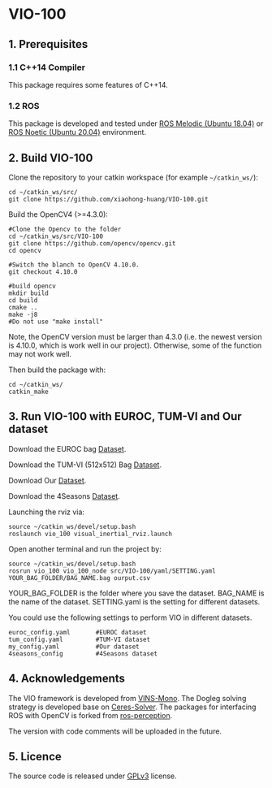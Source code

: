 # VIO-100




## 1. Prerequisites
### 1.1 C++14 Compiler
This package requires some features of C++14.

### 1.2 ROS
This package is developed and tested under [ROS Melodic (Ubuntu 18.04)](http://wiki.ros.org/melodic) or [ROS Noetic (Ubuntu 20.04)](http://wiki.ros.org/noetic) environment.


## 2. Build VIO-100
Clone the repository to your catkin workspace (for example `~/catkin_ws/`):
```
cd ~/catkin_ws/src/
git clone https://github.com/xiaohong-huang/VIO-100.git
```
Build the OpenCV4 (>=4.3.0):
```
#Clone the Opencv to the folder
cd ~/catkin_ws/src/VIO-100
git clone https://github.com/opencv/opencv.git
cd opencv

#Switch the blanch to OpenCV 4.10.0. 
git checkout 4.10.0

#build opencv
mkdir build
cd build
cmake ..
make -j8
#Do not use "make install"
```
Note, the OpenCV version must be larger than 4.3.0 (i.e. the newest version is 4.10.0, which is work well in our project). Otherwise, some of the function may not work well.

Then build the package with:
```
cd ~/catkin_ws/
catkin_make
```


## 3. Run VIO-100 with EUROC, TUM-VI and Our dataset
Download the EUROC bag [Dataset](https://projects.asl.ethz.ch/datasets/doku.php?id=kmavvisualinertialdatasets).

Download the TUM-VI (512x512) Bag [Dataset](https://cvg.cit.tum.de/data/datasets/visual-inertial-dataset). 

Download Our [Dataset](https://1drv.ms/f/s!ApdCy_pJvU0qyVsLB906CNjAEQiH).

Download the 4Seasons [Dataset](https://github.com/lukasvst/dm-vio-python-tools/blob/master/download_4seasons.py).



Launching the rviz via:
```
source ~/catkin_ws/devel/setup.bash
roslaunch vio_100 visual_inertial_rviz.launch
```
Open another terminal and run the project by:
```
source ~/catkin_ws/devel/setup.bash
rosrun vio_100 vio_100_node src/VIO-100/yaml/SETTING.yaml YOUR_BAG_FOLDER/BAG_NAME.bag ourput.csv
```
YOUR_BAG_FOLDER is the folder where you save the dataset. 
BAG_NAME is the name of the dataset. 
SETTING.yaml is the setting for different datasets. 

You could use the following settings to perform VIO in different datasets.
```
euroc_config.yaml       #EUROC dataset
tum_config.yaml         #TUM-VI dataset
my_config.yaml          #Our dataset
4seasons_config         #4Seasons dataset
```
<!-- We have also provide demos for runing and evaluating with all the datasets (see [run.py](https://github.com/xiaohong-huang/VIO-100/blob/main/run_evaluate_all/run.py) and [evaluate.py](https://github.com/xiaohong-huang/VIO-100/blob/main/run_evaluate_all/evaluate.py)).  -->


## 4. Acknowledgements
The VIO framework is developed from [VINS-Mono](https://github.com/HKUST-Aerial-Robotics/VINS-Mono). The Dogleg solving strategy is developed base on [Ceres-Solver](http://ceres-solver.org/). The packages for interfacing ROS with OpenCV is forked from [ros-perception](https://github.com/ros-perception/vision_opencv). 

The version with code comments will be uploaded in the future.


## 5. Licence
The source code is released under [GPLv3](https://www.gnu.org/licenses/gpl-3.0.html) license.
